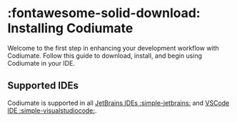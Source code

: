 # :fontawesome-solid-download: Installing Codiumate

Welcome to the first step in enhancing your development workflow with Codiumate. Follow this guide to download, install, and begin using Codiumate in your IDE.

## Supported IDEs

Codiumate is supported in all [JetBrains IDEs :simple-jetbrains:](./jetbrains.md) and [VSCode IDE :simple-visualstudiocode:](./vscode.md).
